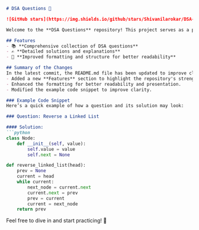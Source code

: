 ```markdown
# DSA Questions 🚀

![GitHub stars](https://img.shields.io/github/stars/Shivanilarokar/DSA-Questions-?style=social) ![Forks](https://img.shields.io/github/forks/Shivanilarokar/DSA-Questions-?style=social)

Welcome to the **DSA Questions** repository! This project serves as a platform for developers and learners to practice and enhance their skills in Data Structures and Algorithms (DSA). This repository is designed to help you improve your understanding of various data structures and algorithms through a collection of questions and solutions.

## Features
- 📚 **Comprehensive collection of DSA questions**
- ✍️ **Detailed solutions and explanations**
- 📝 **Improved formatting and structure for better readability**

## Summary of the Changes
In the latest commit, the README.md file has been updated to improve clarity and structure. The following changes were made:
- Added a new **Features** section to highlight the repository's strengths.
- Enhanced the formatting for better readability and presentation.
- Modified the example code snippet to improve clarity.

### Example Code Snippet
Here’s a quick example of how a question and its solution may look:

### Question: Reverse a Linked List

#### Solution:
```python
class Node:
    def __init__(self, value):
        self.value = value
        self.next = None

def reverse_linked_list(head):
    prev = None
    current = head
    while current:
        next_node = current.next
        current.next = prev
        prev = current
        current = next_node
    return prev
```

Feel free to dive in and start practicing! 🎉
```